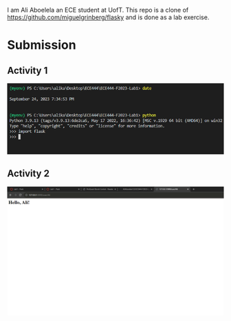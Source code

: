 I am Ali Aboelela an ECE student at UofT. This repo is a clone of https://github.com/miguelgrinberg/flasky and is done as a lab exercise.

# Submission

## Activity 1

![Activiy1](submission/Activity1.png)

## Activity 2

![Activity2Example2](submission/Activity2Example2.png)